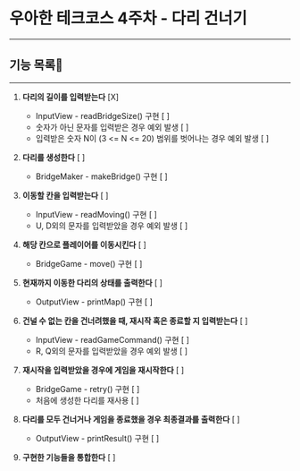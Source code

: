 # 우아한 테크코스 4주차 - 다리 건너기
***
## 기능 목록📝
***
1. **다리의 길이를 입력받는다** [X]
    - InputView - readBridgeSize() 구현 [ ]
    - 숫자가 아닌 문자를 입력받은 경우 예외 발생 [ ]
    - 입력받은 숫자 N이 (3 <= N <= 20) 범위를 벗어나는 경우 예외 발생 [ ]


2. **다리를 생성한다** [ ]
    - BridgeMaker - makeBridge() 구현 [ ]


3. **이동할 칸을 입력받는다** [ ]
    - InputView - readMoving() 구현 [ ]
    - U, D외의 문자를 입력받았을 경우 예외 발생 [ ]
  

4. **해당 칸으로 플레이어를 이동시킨다** [ ]
    - BridgeGame - move() 구현 [ ]
  

5. **현재까지 이동한 다리의 상태를 출력한다** [ ]
    - OutputView - printMap() 구현 [ ]
  

6. **건널 수 없는 칸을 건너려했을 때, 재시작 혹은 종료할 지 입력받는다** [ ]
    - InputView - readGameCommand() 구현 [ ]
    - R, Q외의 문자를 입력받았을 경우 예외 발생 [ ]


7. **재시작을 입력받았을 경우에 게임을 재시작한다** [ ]
    - BridgeGame - retry() 구현 [ ]
    - 처음에 생성한 다리를 재사용 [ ]


8. **다리를 모두 건너거나 게임을 종료했을 경우 최종결과를 출력한다** [ ]
    - OutputView - printResult() 구현 [ ]


9. **구현한 기능들을 통합한다** [ ]
  

